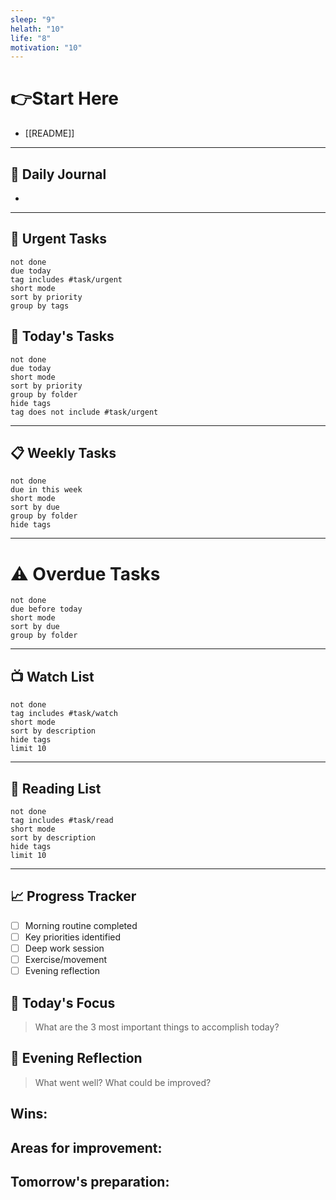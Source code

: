 ```yaml
---
sleep: "9"
helath: "10"
life: "8"
motivation: "10"
---
```

# 👉Start Here
- [[README]]
---
## 📝 Daily Journal
- 


---

## 🚨 Urgent Tasks

```tasks
not done 
due today 
tag includes #task/urgent
short mode
sort by priority
group by tags
```

## 📅 Today's Tasks

```tasks
not done 
due today
short mode
sort by priority
group by folder
hide tags
tag does not include #task/urgent
```

---
## 📋 Weekly Tasks

```tasks
not done 
due in this week
short mode
sort by due
group by folder
hide tags
```

---
# ⚠️ Overdue Tasks
```tasks
not done 
due before today
short mode
sort by due
group by folder
```

---
## 📺 Watch List
```tasks
not done 
tag includes #task/watch
short mode
sort by description
hide tags
limit 10
```
---
## 📖 Reading List
```tasks
not done 
tag includes #task/read
short mode
sort by description
hide tags
limit 10
```

---

## 📈 Progress Tracker

- [ ] Morning routine completed
- [ ] Key priorities identified
- [ ] Deep work session
- [ ] Exercise/movement
- [ ] Evening reflection

## 🎯 Today's Focus

> What are the 3 most important things to accomplish today?

## 🤔 Evening Reflection

> What went well? What could be improved?

## **Wins:**

## **Areas for improvement:**

## **Tomorrow's preparation:**